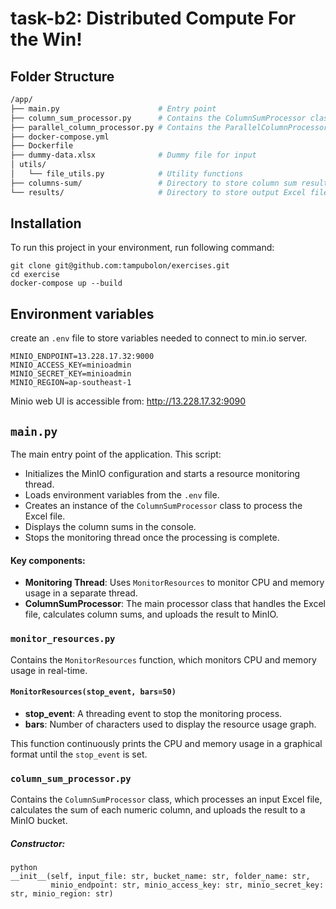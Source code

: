 # task-b2: Distributed Compute For the Win!

## Folder Structure
```bash
/app/
├── main.py                      # Entry point
├── column_sum_processor.py      # Contains the ColumnSumProcessor class
├── parallel_column_processor.py # Contains the ParallelColumnProcessor class
├── docker-compose.yml
├── Dockerfile
├── dummy-data.xlsx              # Dummy file for input
│ utils/
│   └── file_utils.py            # Utility functions
├── columns-sum/                 # Directory to store column sum result
└── results/                     # Directory to store output Excel files
```

## Installation
To run this project in your environment, run following command:
```
git clone git@github.com:tampubolon/exercises.git
cd exercise
docker-compose up --build
```

## Environment variables
create an `.env` file to store variables needed to connect to min.io server.
```
MINIO_ENDPOINT=13.228.17.32:9000
MINIO_ACCESS_KEY=minioadmin
MINIO_SECRET_KEY=minioadmin
MINIO_REGION=ap-southeast-1
```
Minio web UI is accessible from: http://13.228.17.32:9090



## `main.py`

The main entry point of the application. This script:

- Initializes the MinIO configuration and starts a resource monitoring thread.
- Loads environment variables from the `.env` file.
- Creates an instance of the `ColumnSumProcessor` class to process the Excel file.
- Displays the column sums in the console.
- Stops the monitoring thread once the processing is complete.

#### Key components:
- **Monitoring Thread**: Uses `MonitorResources` to monitor CPU and memory usage in a separate thread.
- **ColumnSumProcessor**: The main processor class that handles the Excel file, calculates column sums, and uploads the result to MinIO.

### `monitor_resources.py`

Contains the `MonitorResources` function, which monitors CPU and memory usage in real-time.

#### `MonitorResources(stop_event, bars=50)`
- **stop_event**: A threading event to stop the monitoring process.
- **bars**: Number of characters used to display the resource usage graph.

This function continuously prints the CPU and memory usage in a graphical format until the `stop_event` is set.

### `column_sum_processor.py`

Contains the `ColumnSumProcessor` class, which processes an input Excel file, calculates the sum of each numeric column, and uploads the result to a MinIO bucket.

##### Constructor:
```
python
__init__(self, input_file: str, bucket_name: str, folder_name: str, 
         minio_endpoint: str, minio_access_key: str, minio_secret_key: str, minio_region: str)
```

